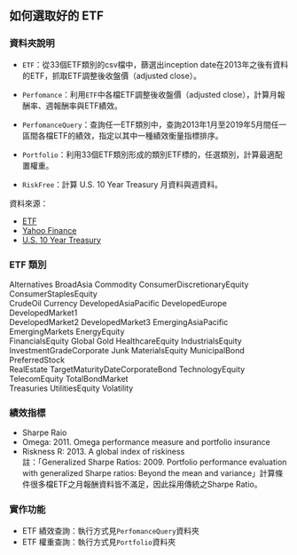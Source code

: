 ## 如何選取好的 ETF

### 資料夾說明

- `ETF`：從33個ETF類別的csv檔中，篩選出inception date在2013年之後有資料的ETF，抓取ETF調整後收盤價（adjusted close）。

- `Perfomance`：利用`ETF`中各檔ETF調整後收盤價（adjusted close），計算月報酬率、週報酬率與ETF績效。

- `PerfomanceQuery`：查詢任一ETF類別中，查詢2013年1月至2019年5月間任一區間各檔ETF的績效，指定以其中一種績效衡量指標排序。

- `Portfolio`：利用33個ETF類別形成的類別ETF標的，任選類別，計算最適配置權重。

- `RiskFree`：計算 U.S. 10 Year Treasury 月資料與週資料。

資料來源：
- [ETF](https://etfdb.com)
- [Yahoo Finance](https://www.federalreserve.gov/data/sloos.htm)
- [U.S. 10 Year Treasury](https://www.cnbc.com/quotes/?symbol=US10Y)

### ETF 類別
Alternatives BroadAsia Commodity ConsumerDiscretionaryEquity ConsumerStaplesEquity <br />
CrudeOil Currency DevelopedAsiaPacific DevelopedEurope DevelopedMarket1 <br />
DevelopedMarket2 DevelopedMarket3 EmergingAsiaPacific EmergingMarkets EnergyEquity <br />
FinancialsEquity Global Gold HealthcareEquity IndustrialsEquity <br />
InvestmentGradeCorporate Junk MaterialsEquity MunicipalBond PreferredStock <br />
RealEstate TargetMaturityDateCorporateBond TechnologyEquity TelecomEquity TotalBondMarket <br />
Treasuries UtilitiesEquity Volatility

### 績效指標
- Sharpe Raio
- Omega: 2011. Omega performance measure and portfolio insurance
- Riskness R: 2013. A global index of riskiness <br />
註：「Generalized Sharpe Ratios: 2009. Portfolio performance evaluation with generalized Sharpe ratios: Beyond the mean and variance」計算條件很多檔ETF之月報酬資料皆不滿足，因此採用傳統之Sharpe Ratio。

### 實作功能

- ETF 績效查詢：執行方式見`PerfomanceQuery`資料夾
- ETF 權重查詢：執行方式見`Portfolio`資料夾
